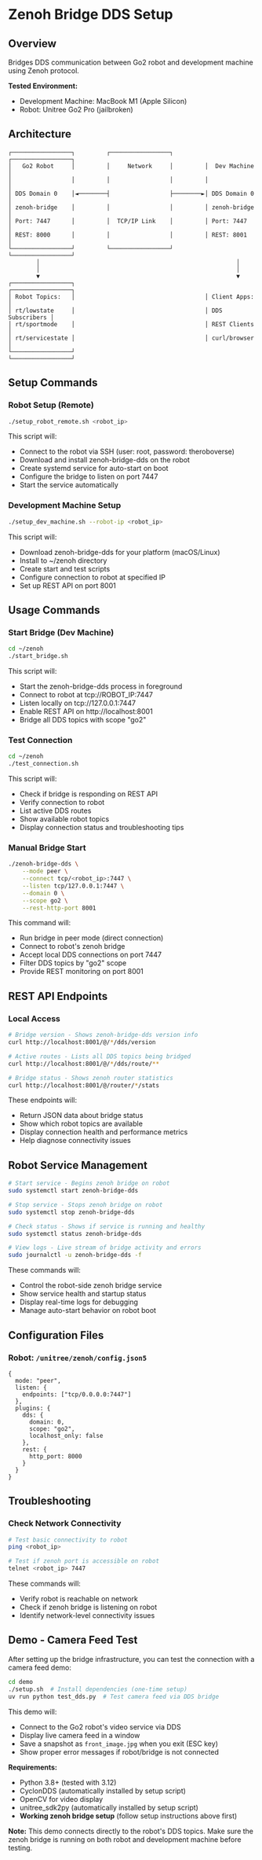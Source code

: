 # Zenoh Bridge DDS Setup

## Overview

Bridges DDS communication between Go2 robot and development machine using Zenoh protocol.

**Tested Environment:**
- Development Machine: MacBook M1 (Apple Silicon)
- Robot: Unitree Go2 Pro (jailbroken)

## Architecture

```
┌─────────────────┐         ┌─────────────────┐         ┌─────────────────┐
│   Go2 Robot     │         │     Network     │         │  Dev Machine    │
│                 │         │                 │         │                 │
│ DDS Domain 0    │◄────────┤                 ├────────►│ DDS Domain 0    │
│ zenoh-bridge    │         │                 │         │ zenoh-bridge    │
│ Port: 7447      │         │  TCP/IP Link    │         │ Port: 7447      │
│ REST: 8000      │         │                 │         │ REST: 8001      │
└─────────────────┘         └─────────────────┘         └─────────────────┘
        │                                                        │
        │                                                        │
        ▼                                                        ▼
┌─────────────────┐                                     ┌─────────────────┐
│ Robot Topics:   │                                     │ Client Apps:    │
│ rt/lowstate     │                                     │ DDS Subscribers │
│ rt/sportmode    │                                     │ REST Clients    │
│ rt/servicestate │                                     │ curl/browser    │
└─────────────────┘                                     └─────────────────┘
```

## Setup Commands

### Robot Setup (Remote)
```bash
./setup_robot_remote.sh <robot_ip>
```
This script will:
- Connect to the robot via SSH (user: root, password: theroboverse)
- Download and install zenoh-bridge-dds on the robot
- Create systemd service for auto-start on boot
- Configure the bridge to listen on port 7447
- Start the service automatically

### Development Machine Setup
```bash
./setup_dev_machine.sh --robot-ip <robot_ip>
```
This script will:
- Download zenoh-bridge-dds for your platform (macOS/Linux)
- Install to ~/zenoh directory
- Create start and test scripts
- Configure connection to robot at specified IP
- Set up REST API on port 8001

## Usage Commands

### Start Bridge (Dev Machine)
```bash
cd ~/zenoh
./start_bridge.sh
```
This script will:
- Start the zenoh-bridge-dds process in foreground
- Connect to robot at tcp://ROBOT_IP:7447
- Listen locally on tcp://127.0.0.1:7447
- Enable REST API on http://localhost:8001
- Bridge all DDS topics with scope "go2"

### Test Connection
```bash
cd ~/zenoh
./test_connection.sh
```
This script will:
- Check if bridge is responding on REST API
- Verify connection to robot
- List active DDS routes
- Show available robot topics
- Display connection status and troubleshooting tips

### Manual Bridge Start
```bash
./zenoh-bridge-dds \
    --mode peer \
    --connect tcp/<robot_ip>:7447 \
    --listen tcp/127.0.0.1:7447 \
    --domain 0 \
    --scope go2 \
    --rest-http-port 8001
```
This command will:
- Run bridge in peer mode (direct connection)
- Connect to robot's zenoh bridge
- Accept local DDS connections on port 7447
- Filter DDS topics by "go2" scope
- Provide REST monitoring on port 8001

## REST API Endpoints

### Local Access
```bash
# Bridge version - Shows zenoh-bridge-dds version info
curl http://localhost:8001/@/*/dds/version

# Active routes - Lists all DDS topics being bridged
curl http://localhost:8001/@/*/dds/route/**

# Bridge status - Shows zenoh router statistics
curl http://localhost:8001/@/router/*/stats
```
These endpoints will:
- Return JSON data about bridge status
- Show which robot topics are available
- Display connection health and performance metrics
- Help diagnose connectivity issues

## Robot Service Management

```bash
# Start service - Begins zenoh bridge on robot
sudo systemctl start zenoh-bridge-dds

# Stop service - Stops zenoh bridge on robot  
sudo systemctl stop zenoh-bridge-dds

# Check status - Shows if service is running and healthy
sudo systemctl status zenoh-bridge-dds

# View logs - Live stream of bridge activity and errors
sudo journalctl -u zenoh-bridge-dds -f
```
These commands will:
- Control the robot-side zenoh bridge service
- Show service health and startup status
- Display real-time logs for debugging
- Manage auto-start behavior on robot boot

## Configuration Files

### Robot: `/unitree/zenoh/config.json5`
```json5
{
  mode: "peer",
  listen: {
    endpoints: ["tcp/0.0.0.0:7447"]
  },
  plugins: {
    dds: {
      domain: 0,
      scope: "go2",
      localhost_only: false
    },
    rest: {
      http_port: 8000
    }
  }
}
```

## Troubleshooting

### Check Network Connectivity
```bash
# Test basic connectivity to robot
ping <robot_ip>

# Test if zenoh port is accessible on robot
telnet <robot_ip> 7447
```
These commands will:
- Verify robot is reachable on network
- Check if zenoh bridge is listening on robot
- Identify network-level connectivity issues

## Demo - Camera Feed Test

After setting up the bridge infrastructure, you can test the connection with a camera feed demo:

```bash
cd demo
./setup.sh  # Install dependencies (one-time setup)
uv run python test_dds.py  # Test camera feed via DDS bridge
```

This demo will:
- Connect to the Go2 robot's video service via DDS
- Display live camera feed in a window
- Save a snapshot as `front_image.jpg` when you exit (ESC key)
- Show proper error messages if robot/bridge is not connected

**Requirements:**
- Python 3.8+ (tested with 3.12) 
- CyclonDDS (automatically installed by setup script)
- OpenCV for video display
- unitree_sdk2py (automatically installed by setup script)
- **Working zenoh bridge setup** (follow setup instructions above first)

**Note:** This demo connects directly to the robot's DDS topics. Make sure the zenoh bridge is running on both robot and development machine before testing.
